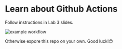 # Learn about Github Actions
Follow instructions in Lab 3 slides.

![example workflow](https://github.com/github/docs/actions/workflows/node.js.yml/badge.svg)
<!-- ![example event parameter](https://github.com/github/docs/actions/workflows/main.yml/badge.svg?event=pull_request) -->

Otherwise expore this repo on your own. Good luck!😊